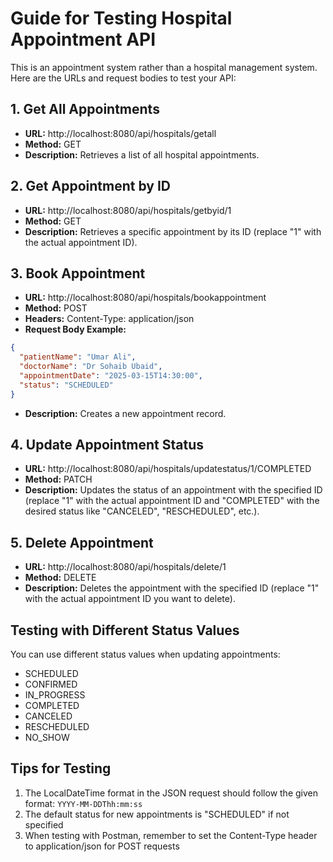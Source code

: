 # Guide for Testing Hospital Appointment API

This is an appointment system rather than a hospital management system. Here are the URLs and request bodies to test your API:

## 1. Get All Appointments
- **URL:** http://localhost:8080/api/hospitals/getall
- **Method:** GET
- **Description:** Retrieves a list of all hospital appointments.

## 2. Get Appointment by ID
- **URL:** http://localhost:8080/api/hospitals/getbyid/1
- **Method:** GET
- **Description:** Retrieves a specific appointment by its ID (replace "1" with the actual appointment ID).

## 3. Book Appointment
- **URL:** http://localhost:8080/api/hospitals/bookappointment
- **Method:** POST
- **Headers:** Content-Type: application/json
- **Request Body Example:**
```json
{
  "patientName": "Umar Ali",
  "doctorName": "Dr Sohaib Ubaid",
  "appointmentDate": "2025-03-15T14:30:00",
  "status": "SCHEDULED"
}
```
- **Description:** Creates a new appointment record.

## 4. Update Appointment Status
- **URL:** http://localhost:8080/api/hospitals/updatestatus/1/COMPLETED
- **Method:** PATCH
- **Description:** Updates the status of an appointment with the specified ID (replace "1" with the actual appointment ID and "COMPLETED" with the desired status like "CANCELED", "RESCHEDULED", etc.).

## 5. Delete Appointment
- **URL:** http://localhost:8080/api/hospitals/delete/1
- **Method:** DELETE
- **Description:** Deletes the appointment with the specified ID (replace "1" with the actual appointment ID you want to delete).

## Testing with Different Status Values
You can use different status values when updating appointments:
- SCHEDULED
- CONFIRMED
- IN_PROGRESS
- COMPLETED
- CANCELED
- RESCHEDULED
- NO_SHOW

## Tips for Testing
1. The LocalDateTime format in the JSON request should follow the given format: `YYYY-MM-DDThh:mm:ss`
2. The default status for new appointments is "SCHEDULED" if not specified
3. When testing with Postman, remember to set the Content-Type header to application/json for POST requests

